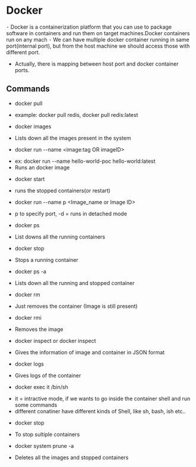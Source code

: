 # Docker
⁃ Docker is a containerization platform that you can use to package software in containers and run 
  them on target machines.Docker containers run on any mach
⁃ We can have multiple docker container running in same port(internal port), but from the host 
  machine we should access those with different port.
- Actually, there is mapping between host port and docker container ports.

## Commands
* docker pull <image-name>
- example: docker pull redis, docker pull redis:latest

* docker images
- Lists down all the images present in the system

* docker run --name <container-name> <image:tag OR imageID>
- ex: docker run --name hello-world-poc hello-world:latest
- Runs an docker image

* docker start <container-id>
- runs the stopped containers(or restart)

* docker run --name <container-name>p<HOST POST: CONTAINER PORT> <Image_name or Image ID> 
- p to specify port, -d = runs in detached mode

* docker ps
- List downs all the running containers

* docker stop <container-id> 
- Stops a running container

* docker ps -a
- Lists down all the running and stopped container

* docker rm <container-id>
- Just removes the container (Image is still present)

* docker rmi <image-id>
- Removes the image

* docker inspect <container-id> or docker inspect <image-id> 
- Gives the information of image and container in JSON format

* docker logs <container-id> 
- Gives logs of the container

* docker exec it <container-ids> /bin/sh
- it = intractive mode, if we wants to go inside the container shell and run some commands 
- different conatiner have different kinds of Shell, like sh, bash, ish etc..

* docker stop <container-id-1> <container-id-2>
- To stop sultiple containers

* docker system prune -a
- Deletes all the images and stopped containers